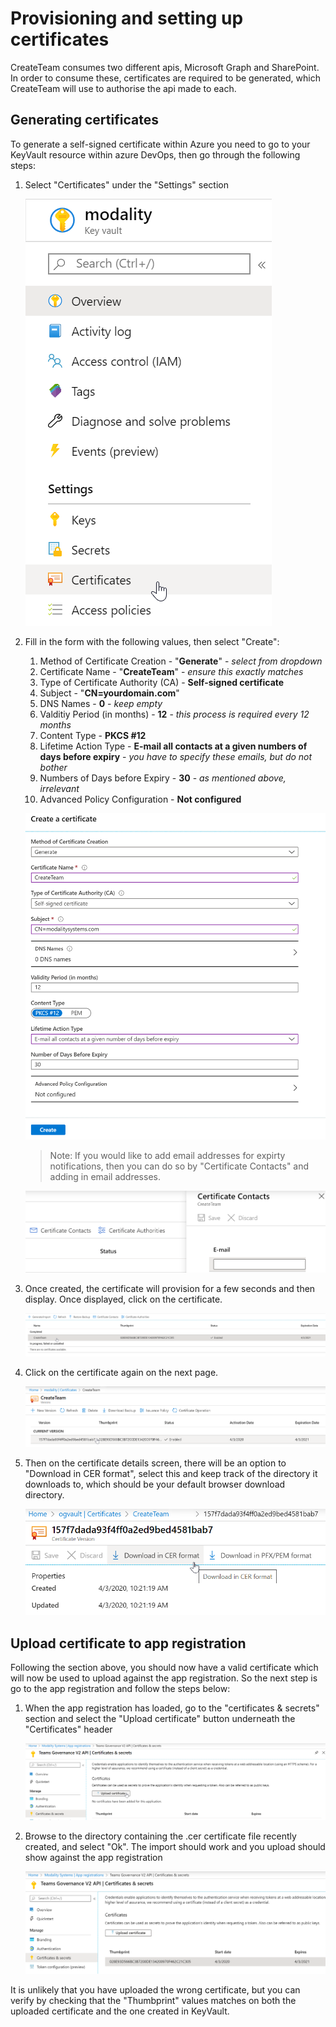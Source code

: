 # Provisioning and setting up certificates

CreateTeam consumes two different apis, Microsoft Graph and SharePoint. In order to consume these, certificates are required to be generated, which CreateTeam will use to authorise the api made to each.

## Generating certificates

To generate a self-signed certificate within Azure you need to go to your KeyVault resource within azure DevOps, then go through the following steps:

1. Select  "Certificates" under the "Settings" section

   ![Screenshot](../images/customerHosted/certificateKeyVault.png)

1. Fill in the form with the following values, then select "Create":
   1. Method of Certificate Creation - "**Generate**" - *select from dropdown*
   1. Certificate Name - "**CreateTeam**" - *ensure this exactly matches*
   1. Type of Certificate Authority (CA) - **Self-signed certificate**
   1. Subject - "**CN=yourdomain.com**"
   1. DNS Names - **0** - *keep empty*
   1. Valditiy Period (in months) - **12** - *this process is required every 12 months*
   1. Content Type - **PKCS #12**
   1. Lifetime Action Type - **E-mail all contacts at a given numbers of days before expiry** - *you have to specify these emails, but do not bother*
   1. Numbers of Days before Expiry - **30** - *as mentioned above, irrelevant*
   1. Advanced Policy Configuration - **Not configured**

   ![Screenshot](../images/customerHosted/certificateGeneration.png)

   > Note: If you would like to add email addresses for expirty notifications, then you can do so by "Certificate Contacts" and adding in email addresses.

   ![Screenshot](../images/customerHosted/certificateEmails.png)

1. Once created, the certificate will provision for a few seconds and then display. Once displayed, click on the certificate.

   ![Screenshot](../images/customerHosted/certificateGenerationOpen.png)

1. Click on the certificate again on the next page.

   ![Screenshot](../images/customerHosted/certificateGenerationOpen2.png)

1. Then on the certificate details screen, there will be an option to "Download in CER format", select this and keep track of the directory it downloads to, which should be your default browser download directory.

   ![Screenshot](../images/customerHosted/certificateDownload.png)

## Upload certificate to app registration

Following the section above, you should now have a valid certificate which will now be used to upload against the app registration. So the next step is go to the app registration and follow the steps below:

1. When the app registration has loaded, go to the "certificates & secrets" section and select the "Upload certificate" button underneath the "Certificates" header

   ![Screenshot](../images/customerHosted/certificateUploadToAppReg.png)

2. Browse to the directory containing the .cer certificate file recently created, and select "Ok". The import should work and you upload should show against the app registration

   ![Screenshot](../images/customerHosted/certificateUploadedToAppReg.png)

It is unlikely that you have uploaded the wrong certificate, but you can verify by checking that the "Thumbprint" values matches on both the uploaded certificate and the one created in KeyVault.